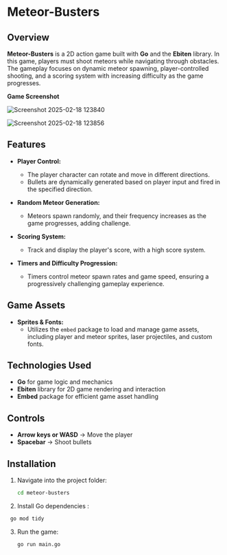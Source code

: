 # Meteor-Busters 

## Overview

**Meteor-Busters** is a 2D action game built with **Go** and the **Ebiten** library. In this game, players must shoot meteors while navigating through obstacles. The gameplay focuses on dynamic meteor spawning, player-controlled shooting, and a scoring system with increasing difficulty as the game progresses.

**Game Screenshot**

![Screenshot 2025-02-18 123840](https://github.com/user-attachments/assets/8d3cb8be-e731-45b2-a62b-6a05a18189b6)

![Screenshot 2025-02-18 123856](https://github.com/user-attachments/assets/cbee51dc-7c65-4874-af30-db18b9a48e0b)

## Features

- **Player Control:** 
  - The player character can rotate and move in different directions.
  - Bullets are dynamically generated based on player input and fired in the specified direction.
  
- **Random Meteor Generation:** 
  - Meteors spawn randomly, and their frequency increases as the game progresses, adding challenge.
  
- **Scoring System:** 
  - Track and display the player's score, with a high score system.
  
- **Timers and Difficulty Progression:** 
  - Timers control meteor spawn rates and game speed, ensuring a progressively challenging gameplay experience.

## Game Assets

- **Sprites & Fonts:** 
  - Utilizes the `embed` package to load and manage game assets, including player and meteor sprites, laser projectiles, and custom fonts.
  
## Technologies Used

- **Go** for game logic and mechanics
- **Ebiten** library for 2D game rendering and interaction
- **Embed** package for efficient game asset handling

## Controls

- **Arrow keys or WASD** → Move the player
- **Spacebar** → Shoot bullets

## Installation

1. Navigate into the project folder:
   ```bash
   cd meteor-busters
   ```
2. Install Go dependencies :
  ```bash
   go mod tidy
  ```
3. Run the game:
   ```bash
   go run main.go
